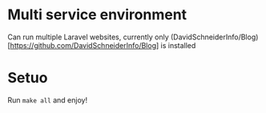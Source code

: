 # Multi service environment

Can run multiple Laravel websites, currently only (DavidSchneiderInfo/Blog)[https://github.com/DavidSchneiderInfo/Blog] is installed

# Setuo

Run `make all` and enjoy!
